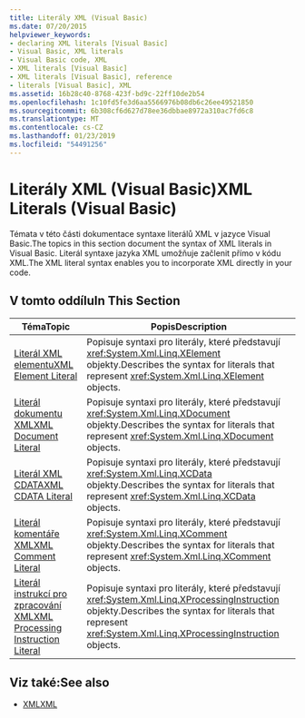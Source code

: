 ```yaml
---
title: Literály XML (Visual Basic)
ms.date: 07/20/2015
helpviewer_keywords:
- declaring XML literals [Visual Basic]
- Visual Basic, XML literals
- Visual Basic code, XML
- XML literals [Visual Basic]
- XML literals [Visual Basic], reference
- literals [Visual Basic], XML
ms.assetid: 16b28c40-8768-423f-bd9c-22ff10de2b54
ms.openlocfilehash: 1c10fd5fe3d6aa5566976b08db6c26ee49521850
ms.sourcegitcommit: 6b308cf6d627d78ee36dbbae8972a310ac7fd6c8
ms.translationtype: MT
ms.contentlocale: cs-CZ
ms.lasthandoff: 01/23/2019
ms.locfileid: "54491256"
---
```

# <a name="xml-literals-visual-basic"></a><span data-ttu-id="bd956-102">Literály XML (Visual Basic)</span><span class="sxs-lookup"><span data-stu-id="bd956-102">XML Literals (Visual Basic)</span></span>
<span data-ttu-id="bd956-103">Témata v této části dokumentace syntaxe literálů XML v jazyce Visual Basic.</span><span class="sxs-lookup"><span data-stu-id="bd956-103">The topics in this section document the syntax of XML literals in Visual Basic.</span></span> <span data-ttu-id="bd956-104">Literál syntaxe jazyka XML umožňuje začlenit přímo v kódu XML.</span><span class="sxs-lookup"><span data-stu-id="bd956-104">The XML literal syntax enables you to incorporate XML directly in your code.</span></span>  
  
## <a name="in-this-section"></a><span data-ttu-id="bd956-105">V tomto oddílu</span><span class="sxs-lookup"><span data-stu-id="bd956-105">In This Section</span></span>  
  
|<span data-ttu-id="bd956-106">Téma</span><span class="sxs-lookup"><span data-stu-id="bd956-106">Topic</span></span>|<span data-ttu-id="bd956-107">Popis</span><span class="sxs-lookup"><span data-stu-id="bd956-107">Description</span></span>|  
|-----------|-----------------|  
|[<span data-ttu-id="bd956-108">Literál XML elementu</span><span class="sxs-lookup"><span data-stu-id="bd956-108">XML Element Literal</span></span>](../../../visual-basic/language-reference/xml-literals/xml-element-literal.md)|<span data-ttu-id="bd956-109">Popisuje syntaxi pro literály, které představují <xref:System.Xml.Linq.XElement> objekty.</span><span class="sxs-lookup"><span data-stu-id="bd956-109">Describes the syntax for literals that represent <xref:System.Xml.Linq.XElement> objects.</span></span>|  
|[<span data-ttu-id="bd956-110">Literál dokumentu XML</span><span class="sxs-lookup"><span data-stu-id="bd956-110">XML Document Literal</span></span>](../../../visual-basic/language-reference/xml-literals/xml-document-literal.md)|<span data-ttu-id="bd956-111">Popisuje syntaxi pro literály, které představují <xref:System.Xml.Linq.XDocument> objekty.</span><span class="sxs-lookup"><span data-stu-id="bd956-111">Describes the syntax for literals that represent <xref:System.Xml.Linq.XDocument> objects.</span></span>|  
|[<span data-ttu-id="bd956-112">Literál XML CDATA</span><span class="sxs-lookup"><span data-stu-id="bd956-112">XML CDATA Literal</span></span>](../../../visual-basic/language-reference/xml-literals/xml-cdata-literal.md)|<span data-ttu-id="bd956-113">Popisuje syntaxi pro literály, které představují <xref:System.Xml.Linq.XCData> objekty.</span><span class="sxs-lookup"><span data-stu-id="bd956-113">Describes the syntax for literals that represent <xref:System.Xml.Linq.XCData> objects.</span></span>|  
|[<span data-ttu-id="bd956-114">Literál komentáře XML</span><span class="sxs-lookup"><span data-stu-id="bd956-114">XML Comment Literal</span></span>](../../../visual-basic/language-reference/xml-literals/xml-comment-literal.md)|<span data-ttu-id="bd956-115">Popisuje syntaxi pro literály, které představují <xref:System.Xml.Linq.XComment> objekty.</span><span class="sxs-lookup"><span data-stu-id="bd956-115">Describes the syntax for literals that represent <xref:System.Xml.Linq.XComment> objects.</span></span>|  
|[<span data-ttu-id="bd956-116">Literál instrukcí pro zpracování XML</span><span class="sxs-lookup"><span data-stu-id="bd956-116">XML Processing Instruction Literal</span></span>](../../../visual-basic/language-reference/xml-literals/xml-processing-instruction-literal.md)|<span data-ttu-id="bd956-117">Popisuje syntaxi pro literály, které představují <xref:System.Xml.Linq.XProcessingInstruction> objekty.</span><span class="sxs-lookup"><span data-stu-id="bd956-117">Describes the syntax for literals that represent <xref:System.Xml.Linq.XProcessingInstruction> objects.</span></span>|  
  
## <a name="see-also"></a><span data-ttu-id="bd956-118">Viz také:</span><span class="sxs-lookup"><span data-stu-id="bd956-118">See also</span></span>
- [<span data-ttu-id="bd956-119">XML</span><span class="sxs-lookup"><span data-stu-id="bd956-119">XML</span></span>](../../../visual-basic/programming-guide/language-features/xml/index.md)
